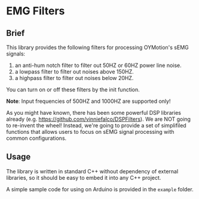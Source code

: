 # EMG Filters

## Brief
This library provides the following filters for processing OYMotion's sEMG
signals:

1. an anti-hum notch filter to filter out 50HZ or 60HZ power line noise.
2. a lowpass filter to filter out noises above 150HZ.
3. a highpass filter to filter out noises below 20HZ.

You can turn on or off these filters by the init function.

**Note**:
Input frequencies of 500HZ and 1000HZ are supported only!

As you might have known, there has been some powerful DSP libraries already
(e.g. https://github.com/vinniefalco/DSPFilters). We are NOT going to re-invent
the wheel! Instead, we're going to provide a set of simplifiled functions that
allows users to focus on sEMG signal processing with common configurations.

## Usage
The library is written in standard C++ without dependency of external libraries,
so it should be easy to embed it into any C++ project.

A simple sample code for using on Arduino is provided in the `example` folder.
